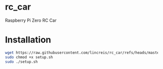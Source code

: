 # rc_car
Raspberry Pi Zero RC Car

# Installation

```bash
wget https://raw.githubusercontent.com/lincreis/rc_car/refs/heads/master/setup.sh
sudo chmod +x setup.sh
sudo ./setup.sh
